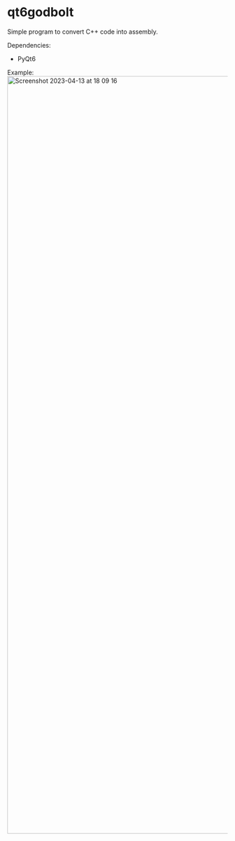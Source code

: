# qt6godbolt

Simple program to convert C++ code into assembly.

Dependencies:
- PyQt6

Example:
<img width="1728" alt="Screenshot 2023-04-13 at 18 09 16" src="https://user-images.githubusercontent.com/53656092/231786799-bea10095-ca1c-4146-89c0-207f60718271.png">
